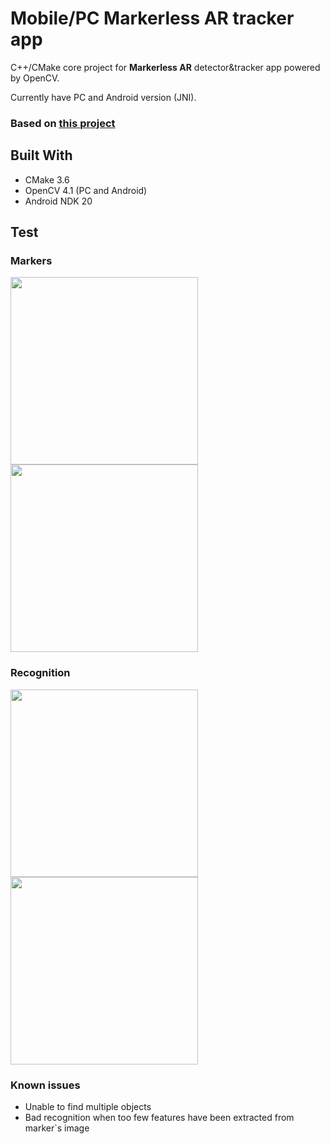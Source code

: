 # Mobile/PC Markerless AR tracker app

C++/CMake core project for **Markerless AR** detector&tracker app powered by OpenCV.

Currently have PC and Android version (JNI).

### Based on [this project](https://github.com/takmin/OpenCV-Marker-less-AR)

## Built With

* CMake 3.6
* OpenCV 4.1 (PC and Android)
* Android NDK 20

## Test

### Markers
<img src="https://raw.githubusercontent.com/khoben/ar.core/master/README.md-images/czech.jpg" width="300" height="300">
<img src="https://raw.githubusercontent.com/khoben/ar.core/master/README.md-images/miku.jpg" width="300" height="300">

### Recognition
<img src="https://raw.githubusercontent.com/khoben/ar.core/master/README.md-images/2.png" width="300">
<img src="https://raw.githubusercontent.com/khoben/ar.core/master/README.md-images/1.png" width="300">

### Known issues
* Unable to find multiple objects
* Bad recognition when too few features have been extracted from marker`s image


